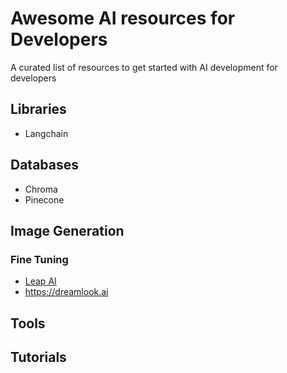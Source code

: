 # Awesome AI resources for Developers

A curated list of resources to get started with AI development for developers

## Libraries
- Langchain

## Databases
- Chroma
- Pinecone

## Image Generation
### Fine Tuning
- [Leap AI](https://www.tryleap.ai/)
- https://dreamlook.ai

## Tools

## Tutorials
